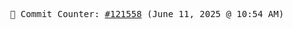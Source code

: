 <p align="center">
    <samp>
        📮 Commit Counter: <a href="https://github.com/Javascript-void0/Javascript-void0/commits/main">#121558</a> (June 11, 2025 @ 10:54 AM)
    </samp>
</p>